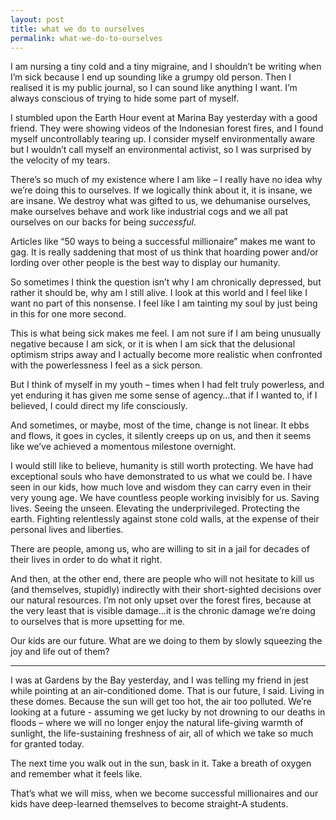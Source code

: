 ```yaml
---
layout: post
title: what we do to ourselves
permalink: what-we-do-to-ourselves
---
```

I am nursing a tiny cold and a tiny migraine, and I shouldn’t be writing when I’m sick because I end up sounding like a grumpy old person. Then I realised it is my public journal, so I can sound like anything I want. I’m always conscious of trying to hide some part of myself. 

I stumbled upon the Earth Hour event at Marina Bay yesterday with a good friend. They were showing videos of the Indonesian forest fires, and I found myself uncontrollably tearing up. I consider myself environmentally aware but I wouldn’t call myself an environmental activist, so I was surprised by the velocity of my tears. 

There’s so much of my existence where I am like – I really have no idea why we’re doing this to ourselves. If we logically think about it, it is insane, we are insane. We destroy what was gifted to us, we dehumanise ourselves, make ourselves behave and work like industrial cogs and we all pat ourselves on our backs for being _successful_. 

Articles like “50 ways to being a successful millionaire” makes me want to gag. It is really saddening that most of us think that hoarding power and/or lording over other people is the best way to display our humanity. 

So sometimes I think the question isn’t why I am chronically depressed, but rather it should be, why am I still alive. I look at this world and I feel like I want no part of this nonsense. I feel like I am tainting my soul by just being in this for one more second.

This is what being sick makes me feel. I am not sure if I am being unusually negative because I am sick, or it is when I am sick that the delusional optimism strips away and I actually become more realistic when confronted with the powerlessness I feel as a sick person. 

But I think of myself in my youth – times when I had felt truly powerless, and yet enduring it has given me some sense of agency…that if I wanted to, if I believed, I could direct my life consciously.  

And sometimes, or maybe, most of the time, change is not linear. It ebbs and flows, it goes in cycles, it silently creeps up on us, and then it seems like we’ve achieved a momentous milestone overnight. 

I would still like to believe, humanity is still worth protecting. We have had exceptional souls who have demonstrated to us what we could be. I have seen in our kids, how much love and wisdom they can carry even in their very young age. We have countless people working invisibly for us. Saving lives. Seeing the unseen. Elevating the underprivileged. Protecting the earth. Fighting relentlessly against stone cold walls, at the expense of their personal lives and liberties. 

There are people, among us, who are willing to sit in a jail for decades of their lives in order to do what it right. 

And then, at the other end, there are people who will not hesitate to kill us (and themselves, stupidly) indirectly with their short-sighted decisions over our natural resources. I’m not only upset over the forest fires, because at the very least that is visible damage…it is the chronic damage we’re doing to ourselves that is more upsetting for me. 

Our kids are our future. What are we doing to them by slowly squeezing the joy and life out of them?

- - - 

I was at Gardens by the Bay yesterday, and I was telling my friend in jest while pointing at an air-conditioned dome. That is our future, I said. Living in these domes. Because the sun will get too hot, the air too polluted. We’re looking at a future - assuming we get lucky by not drowning to our deaths in floods – where we will no longer enjoy the natural life-giving warmth of sunlight, the life-sustaining freshness of air, all of which we take so much for granted today.

The next time you walk out in the sun, bask in it. Take a breath of oxygen and remember what it feels like. 

That’s what we will miss, when we become successful millionaires and our kids have deep-learned themselves to become straight-A students. 
